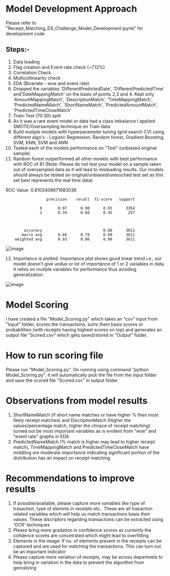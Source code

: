 # Model Development Approach 
Please refer to "Receipt_Matching_DS_Challenge_Model_Development.ipynb" for development code

## Steps:- 
1. Data loading
2. Flag creation and Event rate check (~7.12%)
3. Correlation Check
4. Multicollinearity check
5. EDA (Bivariate - woe and event rate)
6. Dropped the variables 'DifferentPredictedDate', 'DifferentPredictedTime' and'DateMappingMatch' on the basis of points 2,3 and 4. Kept only 'AmountMappingMatch', 'DescriptionMatch', 'TimeMappingMatch', 'PredictedNameMatch', 'ShortNameMatch', 'PredictedAmountMatch', 'PredictedTimeCloseMatch'
7. Train-Test (70:30) split
8. As it was a rare event model or data had a class imbalance I applied SMOTE/Oversampling technique on Train data
9. Build mutiple models with hyperparameter tuning (grid search CV) using different algo's - Logistic Regression, Random forest,  Gradient Boosting, SVM, KNN, SVM and ANN
10. Tested each of the models performance on "Test" (unbiased original sample)
11. Random forest outperformed all other models with best performance with ROC of 81 (Note: Please do not test your model on a sample taken out of oversampled data as it will lead to misleading results. Our models should always be tested on original/unbiased/untouched test set as this set best represents the real time data)

ROC Value:  0.8103408671683036


                      precision    recall  f1-score   support
        
                   0       0.97      0.90      0.93      3354
                   1       0.34      0.68      0.45       257
        
        
        
            accuracy                           0.88      3611
           macro avg       0.66      0.79      0.69      3611
        weighted avg       0.93      0.88      0.90      3611
        



![image](https://github.com/AmitKumar25011991/Receipt_Matching_DS_Challenge/assets/141259189/6dece655-34f7-475f-abb1-7c1d5ae01d2d)

12. Importance is plotted. Importance plot shows good linear trend i.e., our model doesn't give undue or lot of importance of 1 or 2 variables in data. It relies on mutiple variables for performance thus avoiding generalization.

![image](https://github.com/AmitKumar25011991/Receipt_Matching_DS_Challenge/assets/141259189/d815ddb8-9285-4e77-b64d-3e62e6db7728)



# Model Scoring 
I have created a file "Model_Scoring.py" which takes an "csv" input from "Input" folder, scores the transactions, sorts them basis scores or probabilities (with receipts having highest scores on top) and generates an output file "Scored.csv" which gets saved/stored in "Output" folder.

# How to run scoring file
Please run "Model_Scoring.py". On running using command "python Model_Scoring.py", it will automatically pick the file from the input folder and save the scored file "Scored.csv" in output folder

# Observations from model results
1. ShortNameMatch (if short name matches or have higher % then most likely receipt matches) and DiscriptionMatch (Higher the values/percentage match, higher the chnace of receipt matching) turned out be most important variables as is evident from "woe" and "event rate" graphs in EDA
2. PredictedNameMatch (% match is higher may lead to higher receipt match), TimeMappingMatch and PredictedTimeCloseMatch have middling ore moderate importance indicating significant portion of the distribution has an impact on receipt matching

# Recommendations to improve results
1. If possible/available, please capture more variables like type of trasaction, type of elemnts in receipts etc.. These are all trasaction related variables which will help us match transactions basis their values.
These discriptors regarding transactions can be extracted using 'OCR' techniques
2. Please bring more gradation in confidence scores as currently the cofidence scores are concetrated which might lead to overfitting
3. Elements in the image: If no. of elements present in the receipts can be captured and are used for matching the transactions. This can turn out be an important indicator
4. Please capture more variation of receipts, may be across departmets to help bring in variation in the data to prevent the algorithm from genralizing








